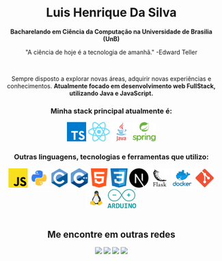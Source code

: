 <div align="center">
<h1>Luis Henrique Da Silva</h1>
<p><strong>Bacharelando em Ciência da Computação na Universidade de Brasilia (UnB)</strong></p>
<p>"A ciência de hoje é a tecnologia de amanhã." -Edward Teller</p>
</br>
<p>Sempre disposto a explorar novas áreas, adquirir novas experiências e conhecimentos. <strong>Atualmente focado em desenvolvimento web FullStack, utilizando Java e JavaScript.</strong>
</p>
</div>
<div align="center">
<h3>Minha stack principal atualmente é:</h3>
</div>
<div align="center">
    <img  height="45px" src="https://github.com/LuisHenriqueDaSilv/LuisHenriqueDaSilv/blob/main/images/typescript.png?raw=true" alt="Typescript"/>
    <img  height="45px" src="https://github.com/LuisHenriqueDaSilv/LuisHenriqueDaSilv/blob/main/images/react.png?raw=true" alt="React"/>
    <img  height="45px" src="https://github.com/LuisHenriqueDaSilv/LuisHenriqueDaSilv/blob/main/images/java.webp?raw=true" alt="Java"/>
    <img  height="45px" src="https://github.com/LuisHenriqueDaSilv/LuisHenriqueDaSilv/blob/main/images/spring.png?raw=true" alt="Spring"/>
</div>
<div align="center">
<h3>Outras linguagens, tecnologias e ferramentas que utilizo:</h3>
</div>
<div align="center">
    <img  height="45px" src="https://github.com/LuisHenriqueDaSilv/LuisHenriqueDaSilv/blob/main/images/javascript.png?raw=true" alt="javascript"/>
    <img  height="45px" src="https://github.com/LuisHenriqueDaSilv/LuisHenriqueDaSilv/blob/main/images/python.png?raw=true" alt="Python"/>
    <img  height="45px" src="https://github.com/LuisHenriqueDaSilv/LuisHenriqueDaSilv/blob/main/images/c.png?raw=true" alt="C"/>
    <img  height="45px" src="https://github.com/LuisHenriqueDaSilv/LuisHenriqueDaSilv/blob/main/images/cpp.webp?raw=true" alt="cpp"/>
    <img  height="45px" src="https://github.com/LuisHenriqueDaSilv/LuisHenriqueDaSilv/blob/main/images/html.png?raw=true" alt="html"/>
    <img  height="45px" src="https://github.com/LuisHenriqueDaSilv/LuisHenriqueDaSilv/blob/main/images/css.png?raw=true" alt="css"/>
    <img  height="45px" src="https://github.com/LuisHenriqueDaSilv/LuisHenriqueDaSilv/blob/main/images/next.png?raw=true" alt="next"/>
    <img  height="45px" src="https://github.com/LuisHenriqueDaSilv/LuisHenriqueDaSilv/blob/main/images/unnamed.png?raw=true" alt="Flask"/>
    <img  height="45px" src="https://github.com/LuisHenriqueDaSilv/LuisHenriqueDaSilv/blob/main/images/docker.png?raw=true" alt="docker"/>
    <img  height="45px" src="https://github.com/LuisHenriqueDaSilv/LuisHenriqueDaSilv/blob/main/images/git.png?raw=true" alt="git"/>
    <img  height="45px" src="https://github.com/LuisHenriqueDaSilv/LuisHenriqueDaSilv/blob/main/images/linux.png?raw=true" alt="linux"/>
    <img  height="45px" src="https://github.com/LuisHenriqueDaSilv/LuisHenriqueDaSilv/blob/main/images/Arduino.png?raw=true" alt="arduino"/>
</div>
<div align="center" justify="center">
</br>
    
<!-- [![Top Langs](https://github-readme-stats.vercel.app/api/top-langs/?username=LuisHenriqueDaSilv&theme=dracula&exclude_repo=ArduinoProjects&layout=compact)](https://github.com/LuisHenriqueDaSilv/github-readme-stats)
</div> -->

## Me encontre em outras redes

<div> 
  <a href="https://instagram.com/luishenri.silva/" target="_blank"><img height="30px" src="https://img.shields.io/badge/-Instagram-%23E4405F?style=for-the-badge&logo=instagram&logoColor=white" target="_blank"></a>
  <a href = "mailto:luishenriquen14@gmail.com"><img height="30px"src="https://img.shields.io/badge/-Gmail-%23333?style=for-the-badge&logo=gmail&logoColor=white" target="_blank"></a>
  <a href="https://www.linkedin.com/in/luishenriquedasilv" target="_blank"><img height="30px" src="https://img.shields.io/badge/-LinkedIn-%230077B5?style=for-the-badge&logo=linkedin&logoColor=white" target="_blank"></a> 
  <a href="https://leetcode.com/u/luishenriquedasilv/" target="_blank"><img height="30px" src="https://cdn.icon-icons.com/icons2/2530/PNG/512/leetcode_button_icon_151892.png" target="_blank"></a> 
  
</div>
